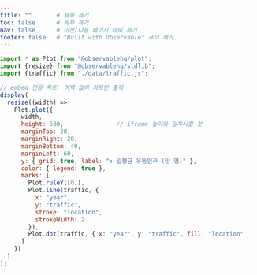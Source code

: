 ```yaml
---
title: ""       # 제목 제거
toc: false      # 목차 제거
nav: false      # 이전/다음 페이지 네비 제거
footer: false   # "Built with Observable" 푸터 제거
---
```


<!-- 전역 embed.css 불러오기 -->
<link rel="stylesheet" href="/embed.css">

<!-- 기본 여백 제거 -->
<style>
  html, body {
    margin: 0; padding: 0;
    height: 100%; width: 100%;
  }
  main, article, .card {
    margin: 0; padding: 0;
    border: 0; box-shadow: none;
  }
</style>

```js
import * as Plot from "@observablehq/plot";
import {resize} from "@observablehq/stdlib";
import {traffic} from "./data/traffic.js";

// embed 전용 차트: 여백 없이 차트만 출력
display(
  resize((width) =>
    Plot.plot({
      width,
      height: 500,               // iframe 높이와 일치시킬 것
      marginTop: 20,
      marginRight: 20,
      marginBottom: 40,
      marginLeft: 60,
      y: { grid: true, label: "↑ 일평균 유동인구 (만 명)" },
      color: { legend: true },
      marks: [
        Plot.ruleY([0]),
        Plot.line(traffic, {
          x: "year",
          y: "traffic",
          stroke: "location",
          strokeWidth: 2
        }),
        Plot.dot(traffic, { x: "year", y: "traffic", fill: "location" })
      ]
    })
  )
);
